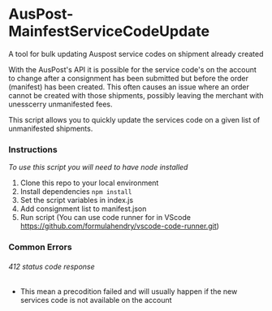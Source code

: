 # AusPost-MainfestServiceCodeUpdate
A tool for bulk updating Auspost service codes on shipment already created

With the AusPost's API it is possible for the service code's on the account to change after a consignment has been submitted but before the order (manifest) has been created. This often causes an issue where an order cannot be created with those shipments, possibly leaving the merchant with unesscerry unmanifested fees.

This script allows you to quickly update the services code on a given list of unmanifested shipments.

### Instructions
*To use this script you will need to have node installed*

1. Clone this repo to your local environment
2. Install dependencies `npm install`
3. Set the script variables in index.js
4. Add consignment list to manifest.json
5. Run script (You can use code runner for in VScode https://github.com/formulahendry/vscode-code-runner.git)


### Common Errors

###### 412 status code response 
- This mean a precodition failed and will usually happen if the new services code is not available on the account